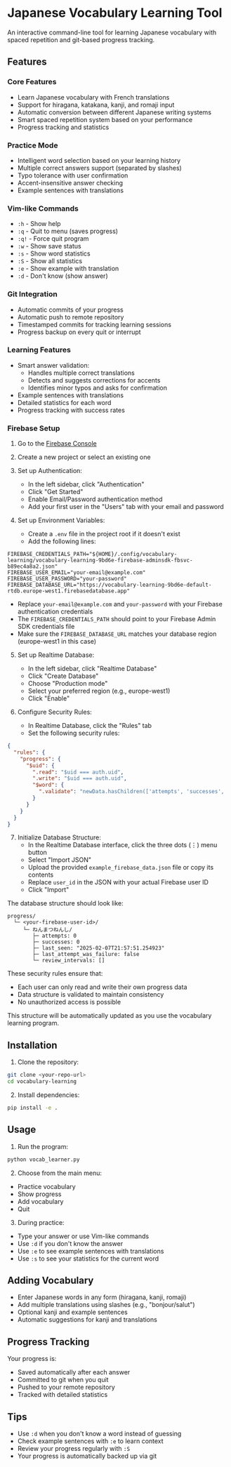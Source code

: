 # Japanese Vocabulary Learning Tool

An interactive command-line tool for learning Japanese vocabulary with spaced repetition and git-based progress tracking.

## Features

### Core Features
- Learn Japanese vocabulary with French translations
- Support for hiragana, katakana, kanji, and romaji input
- Automatic conversion between different Japanese writing systems
- Smart spaced repetition system based on your performance
- Progress tracking and statistics

### Practice Mode
- Intelligent word selection based on your learning history
- Multiple correct answers support (separated by slashes)
- Typo tolerance with user confirmation
- Accent-insensitive answer checking
- Example sentences with translations

### Vim-like Commands
- `:h` - Show help
- `:q` - Quit to menu (saves progress)
- `:q!` - Force quit program
- `:w` - Show save status
- `:s` - Show word statistics
- `:S` - Show all statistics
- `:e` - Show example with translation
- `:d` - Don't know (show answer)

### Git Integration
- Automatic commits of your progress
- Automatic push to remote repository
- Timestamped commits for tracking learning sessions
- Progress backup on every quit or interrupt

### Learning Features
- Smart answer validation:
  - Handles multiple correct translations
  - Detects and suggests corrections for accents
  - Identifies minor typos and asks for confirmation
- Example sentences with translations
- Detailed statistics for each word
- Progress tracking with success rates

### Firebase Setup

1. Go to the [Firebase Console](https://console.firebase.google.com/)
2. Create a new project or select an existing one
3. Set up Authentication:
   - In the left sidebar, click "Authentication"
   - Click "Get Started"
   - Enable Email/Password authentication method
   - Add your first user in the "Users" tab with your email and password

4. Set up Environment Variables:
   - Create a `.env` file in the project root if it doesn't exist
   - Add the following lines:
```
FIREBASE_CREDENTIALS_PATH="${HOME}/.config/vocabulary-learning/vocabulary-learning-9bd6e-firebase-adminsdk-fbsvc-b89ec4a8a2.json"
FIREBASE_USER_EMAIL="your-email@example.com"
FIREBASE_USER_PASSWORD="your-password"
FIREBASE_DATABASE_URL="https://vocabulary-learning-9bd6e-default-rtdb.europe-west1.firebasedatabase.app"
```
   - Replace `your-email@example.com` and `your-password` with your Firebase authentication credentials
   - The `FIREBASE_CREDENTIALS_PATH` should point to your Firebase Admin SDK credentials file
   - Make sure the `FIREBASE_DATABASE_URL` matches your database region (europe-west1 in this case)

5. Set up Realtime Database:
   - In the left sidebar, click "Realtime Database"
   - Click "Create Database"
   - Choose "Production mode"
   - Select your preferred region (e.g., europe-west1)
   - Click "Enable"

6. Configure Security Rules:
   - In Realtime Database, click the "Rules" tab
   - Set the following security rules:
```json
{
  "rules": {
    "progress": {
      "$uid": {
        ".read": "$uid === auth.uid",
        ".write": "$uid === auth.uid",
        "$word": {
          ".validate": "newData.hasChildren(['attempts', 'successes', 'last_seen', 'review_intervals', 'last_attempt_was_failure'])"
        }
      }
    }
  }
}
```

7. Initialize Database Structure:
   - In the Realtime Database interface, click the three dots (⋮) menu button
   - Select "Import JSON"
   - Upload the provided `example_firebase_data.json` file or copy its contents
   - Replace `user_id` in the JSON with your actual Firebase user ID
   - Click "Import"

The database structure should look like:
```
progress/
  └─ <your-firebase-user-id>/
     └─ ねんまつねんし/
        ├─ attempts: 0
        ├─ successes: 0
        ├─ last_seen: "2025-02-07T21:57:51.254923"
        ├─ last_attempt_was_failure: false
        └─ review_intervals: []
```

These security rules ensure that:
- Each user can only read and write their own progress data
- Data structure is validated to maintain consistency
- No unauthorized access is possible

This structure will be automatically updated as you use the vocabulary learning program.

## Installation

1. Clone the repository:
```bash
git clone <your-repo-url>
cd vocabulary-learning
```

2. Install dependencies:
```bash
pip install -e .
```

## Usage

1. Run the program:
```bash
python vocab_learner.py
```

2. Choose from the main menu:
- Practice vocabulary
- Show progress
- Add vocabulary
- Quit

3. During practice:
- Type your answer or use Vim-like commands
- Use `:d` if you don't know the answer
- Use `:e` to see example sentences with translations
- Use `:s` to see your statistics for the current word

## Adding Vocabulary

- Enter Japanese words in any form (hiragana, kanji, romaji)
- Add multiple translations using slashes (e.g., "bonjour/salut")
- Optional kanji and example sentences
- Automatic suggestions for kanji and translations

## Progress Tracking

Your progress is:
- Saved automatically after each answer
- Committed to git when you quit
- Pushed to your remote repository
- Tracked with detailed statistics

## Tips

- Use `:d` when you don't know a word instead of guessing
- Check example sentences with `:e` to learn context
- Review your progress regularly with `:S`
- Your progress is automatically backed up via git 